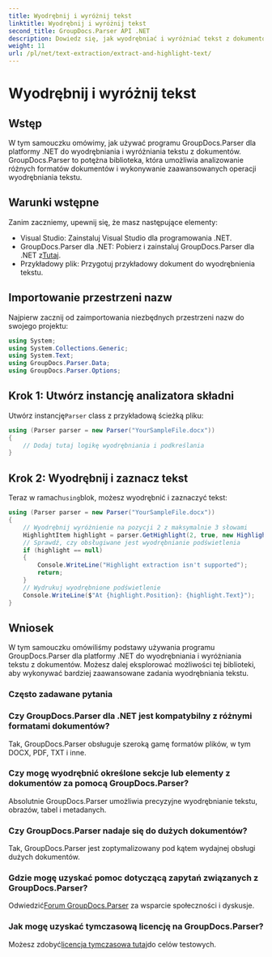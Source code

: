 ```yaml
---
title: Wyodrębnij i wyróżnij tekst
linktitle: Wyodrębnij i wyróżnij tekst
second_title: GroupDocs.Parser API .NET
description: Dowiedz się, jak wyodrębniać i wyróżniać tekst z dokumentów za pomocą GroupDocs.Parser dla .NET. Proste kroki umożliwiające wydajną ekstrakcję tekstu w projektach .NET.
weight: 11
url: /pl/net/text-extraction/extract-and-highlight-text/
---
```


# Wyodrębnij i wyróżnij tekst

## Wstęp
W tym samouczku omówimy, jak używać programu GroupDocs.Parser dla platformy .NET do wyodrębniania i wyróżniania tekstu z dokumentów. GroupDocs.Parser to potężna biblioteka, która umożliwia analizowanie różnych formatów dokumentów i wykonywanie zaawansowanych operacji wyodrębniania tekstu.
## Warunki wstępne
Zanim zaczniemy, upewnij się, że masz następujące elementy:
- Visual Studio: Zainstaluj Visual Studio dla programowania .NET.
-  GroupDocs.Parser dla .NET: Pobierz i zainstaluj GroupDocs.Parser dla .NET z[Tutaj](https://releases.groupdocs.com/parser/net/).
- Przykładowy plik: Przygotuj przykładowy dokument do wyodrębnienia tekstu.

## Importowanie przestrzeni nazw
Najpierw zacznij od zaimportowania niezbędnych przestrzeni nazw do swojego projektu:
```csharp
using System;
using System.Collections.Generic;
using System.Text;
using GroupDocs.Parser.Data;
using GroupDocs.Parser.Options;
```
## Krok 1: Utwórz instancję analizatora składni
 Utwórz instancję`Parser` class z przykładową ścieżką pliku:
```csharp
using (Parser parser = new Parser("YourSampleFile.docx"))
{
    // Dodaj tutaj logikę wyodrębniania i podkreślania
}
```
## Krok 2: Wyodrębnij i zaznacz tekst
 Teraz w ramach`using`blok, możesz wyodrębnić i zaznaczyć tekst:
```csharp
using (Parser parser = new Parser("YourSampleFile.docx"))
{
    // Wyodrębnij wyróżnienie na pozycji 2 z maksymalnie 3 słowami
    HighlightItem highlight = parser.GetHighlight(2, true, new HighlightOptions(3));
    // Sprawdź, czy obsługiwane jest wyodrębnianie podświetlenia
    if (highlight == null)
    {
        Console.WriteLine("Highlight extraction isn't supported");
        return;
    }
    // Wydrukuj wyodrębnione podświetlenie
    Console.WriteLine($"At {highlight.Position}: {highlight.Text}");
}
```

## Wniosek
W tym samouczku omówiliśmy podstawy używania programu GroupDocs.Parser dla platformy .NET do wyodrębniania i wyróżniania tekstu z dokumentów. Możesz dalej eksplorować możliwości tej biblioteki, aby wykonywać bardziej zaawansowane zadania wyodrębniania tekstu.

### Często zadawane pytania
### Czy GroupDocs.Parser dla .NET jest kompatybilny z różnymi formatami dokumentów?
Tak, GroupDocs.Parser obsługuje szeroką gamę formatów plików, w tym DOCX, PDF, TXT i inne.
### Czy mogę wyodrębnić określone sekcje lub elementy z dokumentów za pomocą GroupDocs.Parser?
Absolutnie GroupDocs.Parser umożliwia precyzyjne wyodrębnianie tekstu, obrazów, tabel i metadanych.
### Czy GroupDocs.Parser nadaje się do dużych dokumentów?
Tak, GroupDocs.Parser jest zoptymalizowany pod kątem wydajnej obsługi dużych dokumentów.
### Gdzie mogę uzyskać pomoc dotyczącą zapytań związanych z GroupDocs.Parser?
 Odwiedzić[Forum GroupDocs.Parser](https://forum.groupdocs.com/c/parser/17) za wsparcie społeczności i dyskusje.
### Jak mogę uzyskać tymczasową licencję na GroupDocs.Parser?
 Możesz zdobyć[licencja tymczasowa tutaj](https://purchase.groupdocs.com/temporary-license/)do celów testowych.